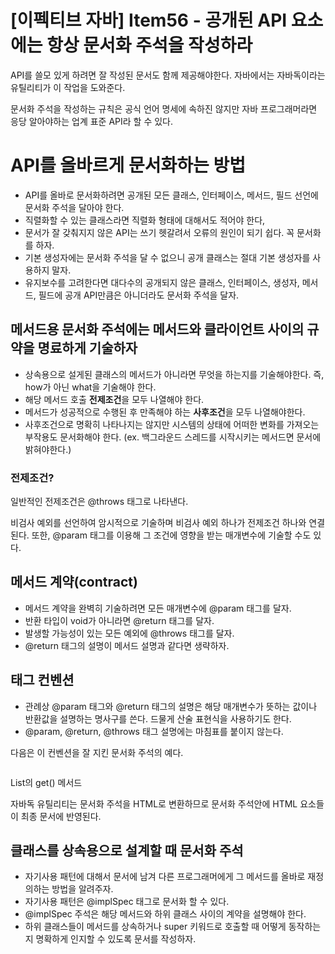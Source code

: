 # [이펙티브 자바] Item56 - 공개된 API 요소에는 항상 문서화 주석을 작성하라

API를 쓸모 있게 하려면 잘 작성된 문서도 함께 제공해야한다. 자바에서는 자바독이라는 유틸리티가 이 작업을 도와준다. 

문서화 주석을 작성하는 규칙은 공식 언어 명세에 속하진 않지만 자바 프로그래머라면 응당 알아야하는 업계 표준 API라 할 수 있다.

# API를 올바르게 문서화하는 방법

- API를 올바로 문서화하려면 공개된 모든 클래스, 인터페이스, 메서드, 필드 선언에 문서화 주석을 달아야 한다.
- 직렬화할 수 있는 클래스라면 직렬화 형태에 대해서도 적어야 한다,
- 문서가 잘 갖춰지지 않은 API는 쓰기 헷갈려서 오류의 원인이 되기 쉽다. 꼭 문서화를 하자.
- 기본 생성자에는 문서화 주석을 달 수 없으니 공개 클래스는 절대 기본 생성자를 사용하지 말자.
- 유지보수를 고려한다면 대다수의 공개되지 않은 클래스, 인터페이스, 생성자, 메서드, 필드에 공개 API만큼은 아니더라도 문서화 주석을 달자.

## 메서드용 문서화 주석에는 메서드와 클라이언트 사이의 규약을 명료하게 기술하자

- 상속용으로 설게된 클래스의 메서드가 아니라면 무엇을 하는지를 기술해야한다. 즉, how가 아닌 what을 기술해야 한다.
- 해당 메서드 호출 **전제조건**을 모두 나열해야 한다.
- 메서드가 성공적으로 수행된 후 만족해야 하는 **사후조건**을 모두 나열해야한다.
- 사후조건으로 명확히 나타나지는 않지만 시스템의 상태에 어떠한 변화를 가져오는 부작용도 문서화해야 한다. (ex. 백그라운드 스레드를 시작시키는 메서드면 문서에 밝혀야한다.)

### 전제조건?

일반적인 전제조건은 @throws 태그로 나타낸다. 

비검사 예외를 선언하여 암시적으로 기술하며 비검사 예외 하나가 전제조건 하나와 연결된다. 또한, @param 태그를 이용해 그 조건에 영향을 받는 매개변수에 기술할 수도 있다.

## 메서드 계약(contract)

- 메서드 계약을 완벽히 기술하려면 모든 매개변수에 @param 태그를 달자.
- 반환 타입이 void가 아니라면 @return 태그를 달자.
- 발생할 가능성이 있는 모든 예외에 @throws 태그를 달자.
- @return 태그의 설명이 메서드 설명과 같다면 생략하자.

## 태그 컨벤션

- 관례상 @param 태그와 @return 태그의 설명은 해당 매개변수가 뜻하는 값이나 반환값을 설명하는 명사구를 쓴다. 드물게 산술 표현식을 사용하기도 한다.
- @param, @return, @throws 태그 설명에는 마침표를 붙이지 않는다.

다음은 이 컨벤션을 잘 지킨 문서화 주석의 예다.

![]()

List의 get() 메서드

자바독 유틸리티는 문서화 주석을 HTML로 변환하므로 문서화 주석안에 HTML 요소들이 최종 문서에 반영된다.

## 클래스를 상속용으로 설계할 때 문서화 주석

- 자기사용 패턴에 대해서 문서에 남겨 다른 프로그래머에게 그 메서드를 올바로 재정의하는 방법을 알려주자.
- 자기사용 패턴은 @implSpec 태그로 문서화 할 수 있다.
- @implSpec 주석은 해당 메서드와 하위 클래스 사이의 계약을 설명해야 한다.
- 하위 클래스들이 메서드를 상속하거나 super 키워드로 호출할 때 어떻게 동작하는지 명확하게 인지할 수 있도록 문서를 작성하자.